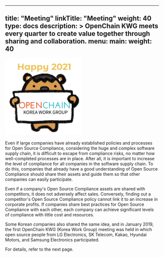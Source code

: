
---
title: "Meeting"
linkTitle: "Meeting"
weight: 40
type: docs
description: >
  OpenChain KWG meets every quarter to create value together through sharing and collaboration.
menu:
  main:
    weight: 40
---

<div ><span class="image fit">
  <img src="hayyp2021-openchain-kwg-01.png" width="50%">
</div>


Even if large companies have already established policies and processes for Open Source Compliance, considering the huge and complex software supply chain, it is difficult to escape from compliance risks, no matter how well-completed processes are in place. After all, it is important to increase the level of compliance for all companies in the software supply chain. To do this, companies that already have a good understanding of Open Source Compliance should share their assets and guide them so that other companies can easily participate.

Even if a company's Open Source Compliance assets are shared with competitors, it does not adversely affect sales. Conversely, finding out a competitor's Open Source Compliance policy cannot link it to an increase in corporate profits. If companies share best practices for Open Source Compliance with each other, each company can achieve significant levels of compliance with little cost and resources.

Some Korean companies also shared the same idea, and in January 2019, the first OpenChain KWG (Korea Work Group) meeting was held in which open source people from LG Electronics, SK Telecom, Kakao, Hyundai Motors, and Samsung Electronics participated.

For details, refer to the next page.

